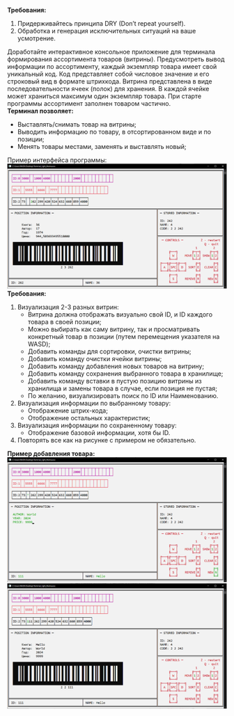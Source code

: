 **Требования:**
1. Придерживайтесь принципа DRY (Don’t repeat yourself).
2. Обработка и генерация исключительных ситуаций на ваше усмотрение.
  
Доработайте интерактивное консольное приложение для терминала формирования ассортимента товаров (витрины). Предусмотреть вывод информации по ассортименту, каждый экземпляр товара имеет свой уникальный код. Код представляет собой числовое значение и его строковый вид в формате штрихкода. Витрина представлена в виде последовательности ячеек (полок) для хранения. В каждой ячейке может храниться максимум один экземпляр товара. При старте программы ассортимент заполнен товаром частично.  
**Терминал позволяет:**
- Выставлять/снимать товар на витрины;
- Выводить информацию по товару, в отсортированном виде и по позиции;
- Менять товары местами, заменять и выставлять новый;
  
Пример интерфейса программы:  
![Интерфейс программы](../../Pictures/ЛБ05_01.%20Интерфейс%20программы.png)  
**Требования:**
1. Визуализация 2-3 разных витрин:
	- Витрина должна отображать визуально свой ID, и ID каждого товара в своей позиции;
	- Можно выбирать как саму витрину, так и просматривать конкретный товар в позиции (путем перемещения указателя на WASD);
	- Добавить команды для сортировки, очистки витрины;
	- Добавить команду очистки ячейки витрины;
	- Добавить команду добавления новых товаров на витрину;
	- Добавить команду сохранения выбранного товара в хранилище;
	- Добавить команду вставки в пустую позицию витрины из хранилища и замены товара в случае, если позиция не пустая;
	- По желанию, визуализировать поиск по ID или Наименованию.
2. Визуализация информации по выбранному товару:
	- Отображение штрих-кода;
	- Отображение остальных характеристик;
3. Визуализация информации по сохраненному товару:
	- Отображение базовой информации, хотя бы ID.
4. Повторять все как на рисунке с примером не обязательно.
  
**Пример добавления товара:**  
![Пример добавления товара](../../Pictures/ЛБ05_02.%20Пример%20добавления%20товара.png)  
![Пример добавления товара](../../Pictures/ЛБ05_03.%20Пример%20добавления%20товара.png)